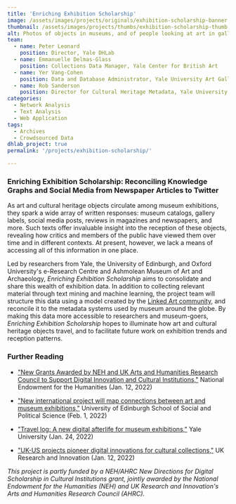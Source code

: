 ```yaml
---
title: 'Enriching Exhibition Scholarship'
image: /assets/images/projects/originals/exhibition-scholarship-banner.jpg
thumbnail: /assets/images/projects/thumbs/exhibition-scholarship-thumb.jpg
alt: Photos of objects in museums, and of people looking at art in galleries, against a purple background, with a diagonal banner reading "Enriching the Exhibition Experience" 
team:
  - name: Peter Leonard
    position: Director, Yale DHLab
  - name: Emmanuelle Delmas-Glass
    position: Collections Data Manager, Yale Center for British Art
  - name: Yer Vang-Cohen
    position: Data and Database Administrator, Yale University Art Gallery
  - name: Rob Sanderson
    position: Director for Cultural Heritage Metadata, Yale University
categories:
  - Network Analysis
  - Text Analysis
  - Web Application
tags:
  - Archives
  - Crowdsourced Data
dhlab_project: true
permalink: '/projects/exhibition-scholarship/'

---
```


### Enriching Exhibition Scholarship: Reconciling Knowledge Graphs and Social Media from Newspaper Articles to Twitter

As art and cultural heritage objects circulate among museum exhibitions, they spark a wide array of written responses: museum catalogs, gallery labels, social media posts, reviews in magazines and newspapers, and more. Such texts offer invaluable insight into the reception of these objects, revealing how critics and members of the public have viewed them over time and in different contexts. At present, however, we lack a means of accessing all of this information in one place.  

Led by researchers from Yale, the University of Edinburgh, and Oxford University's e-Research Centre and Ashmolean Museum of Art and Archaeology, *Enriching Exhibition Scholarship* aims to consolidate and share this wealth of exhibition data. In addition to collecting relevant material through text mining and machine learning, the project team will structure this data using a model created by the <a href='https://linked.art/' target='_blank'>Linked Art community</a>, and reconcile it to the metadata systems used by museum around the globe. By making this data more accessible to researchers and museum-goers, *Enriching Exhibition Scholarship* hopes to illuminate how art and cultural heritage objects travel, and to facilitate future work on exhibition trends and reception patterns.

  
### Further Reading

- <a href='https://www.neh.gov/news/new-grants-awarded-neh-and-uk-arts-and-humanities-research-council-support-digital-innovation' target='_blank'>"New Grants Awarded by NEH and UK Arts and Humanities Research Council to Support Digital Innovation and Cultural Institutions,"</a> National Endowment for the Humanities (Jan. 12, 2022)  

- <a href='https://www.sps.ed.ac.uk/news-events/news/new-international-project-will-map-connections-between-art-and-museum-exhibitions' target='_blank'>"New international project will map connections between art and museum exhibitions,"</a> University of Edinburgh School of Social and Political Science (Feb. 1, 2022)  

- <a href='https://news.yale.edu/2022/01/24/travel-log-new-digital-afterlife-museum-exhibitions' target='_blank'>"Travel log: A new digital afterlife for museum exhibitions,"</a> Yale University (Jan. 24, 2022)  

- <a href='https://www.ukri.org/news/uk-us-projects-pioneer-digital-innovations-for-cultural-collections/' target='_blank'>"UK-US projects pioneer digital innovations for cultural collections,"</a> UK Research and Innovation (Jan. 12, 2022)  


*This project is partly funded by a NEH/AHRC New Directions for Digital Scholarship in Cultural Institutions grant, jointly awarded by the National Endowment for the Humanities (NEH) and UK Research and Innovation's Arts and Humanities Research Council (AHRC).*
